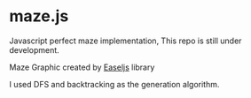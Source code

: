 # maze.js

Javascript perfect maze implementation, This repo is still under development.

Maze Graphic created by [Easeljs](http://www.createjs.com/docs/easeljs/) library


I used DFS and backtracking as the generation algorithm. 
